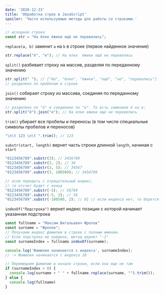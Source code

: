 ```yaml
---
date: '2020-12-23'
title: 'Обработка строк в JavaScript'
spoiler: 'Часто используемые методы для работы со строками.'
---
```


```jsx
// исходная строка
const str = "На ёлке ёжики ещё не перевелись";
```

`replace(a, b)` заменит `a` на `b` в строке (первое найденное значение)

```jsx
str.replace("ё", "е"); // На елке  ёжики ещё не перевелись
```

`split()` разбивает строку на массив, разделяя по переданному значению

```jsx
str.split(" "); // ["На", "ёлке", "ёжики", "ещё", "не", "перевелись"]
// разделено по пробелам в строке
```

`join()` собирает строку из массива, соединяя по переданному значению

```jsx
// разделено по "ё" и соединено по "е". То есть заменили ё на e:
str.split("ё").join("е"); // На елке ежики еще не перевелись
```

`trim()` убирает все пробелы и переносы (в том числе специальные символы пробелов и переносов)

```jsx
"\n\t 123 \n\t ".trim(); // 123
```

`substr(start, length)`  вернет часть строки длинной `length`, начиная с `start`

```jsx
"0123456789".substr(3); // 3456789
"0123456789".substr(3, 2); // 34
"0123456789".substr(3, 5); // 34567
"0123456789".substr(3, 100500); // 3456789

// если передать с отрицательный индекс, 
// то отсчет будет с конца
"0123456789".substr(-5); // 56789
"0123456789".substr(-5, 2); // 56
"0123456789".substr(-100500, 2); // 01 // если индекса нет, то берется начало строки
```

`indexOf("Подстрока")` вернет индекс позиции с которой начинает указанная подстрока

```jsx
const fullname = "Максим Витальевич Фролов"
const surname = "Фролов";
// Получаем индекс фамилии в строке с полным именем.
// Если подстрока не найдена, метод вернет "-1"
const surnameIndex = fullname.indexOf(surname);

console.log('Фамилия начинается с индекса', surnameIndex);
// -> Фамилия начинается с индекса 18

// Перемещаем фамилию в начало строки, если она еще не там
if (surnameIndex > 0) {
  console.log(surname + " " + fullname.replace(surname, "").trim());
} else {
  console.log(fullname)
}
```
